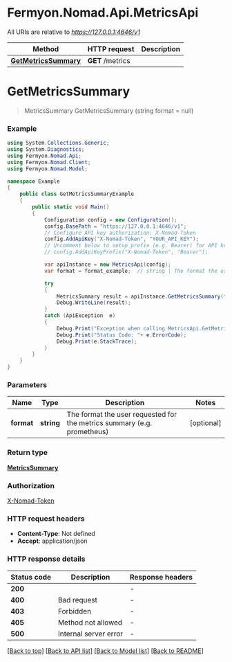 # Fermyon.Nomad.Api.MetricsApi

All URIs are relative to *https://127.0.0.1:4646/v1*

Method | HTTP request | Description
------------- | ------------- | -------------
[**GetMetricsSummary**](MetricsApi.md#getmetricssummary) | **GET** /metrics | 


<a name="getmetricssummary"></a>
# **GetMetricsSummary**
> MetricsSummary GetMetricsSummary (string format = null)



### Example
```csharp
using System.Collections.Generic;
using System.Diagnostics;
using Fermyon.Nomad.Api;
using Fermyon.Nomad.Client;
using Fermyon.Nomad.Model;

namespace Example
{
    public class GetMetricsSummaryExample
    {
        public static void Main()
        {
            Configuration config = new Configuration();
            config.BasePath = "https://127.0.0.1:4646/v1";
            // Configure API key authorization: X-Nomad-Token
            config.AddApiKey("X-Nomad-Token", "YOUR_API_KEY");
            // Uncomment below to setup prefix (e.g. Bearer) for API key, if needed
            // config.AddApiKeyPrefix("X-Nomad-Token", "Bearer");

            var apiInstance = new MetricsApi(config);
            var format = format_example;  // string | The format the user requested for the metrics summary (e.g. prometheus) (optional) 

            try
            {
                MetricsSummary result = apiInstance.GetMetricsSummary(format);
                Debug.WriteLine(result);
            }
            catch (ApiException  e)
            {
                Debug.Print("Exception when calling MetricsApi.GetMetricsSummary: " + e.Message );
                Debug.Print("Status Code: "+ e.ErrorCode);
                Debug.Print(e.StackTrace);
            }
        }
    }
}
```

### Parameters

Name | Type | Description  | Notes
------------- | ------------- | ------------- | -------------
 **format** | **string**| The format the user requested for the metrics summary (e.g. prometheus) | [optional] 

### Return type

[**MetricsSummary**](MetricsSummary.md)

### Authorization

[X-Nomad-Token](../README.md#X-Nomad-Token)

### HTTP request headers

 - **Content-Type**: Not defined
 - **Accept**: application/json


### HTTP response details
| Status code | Description | Response headers |
|-------------|-------------|------------------|
| **200** |  |  -  |
| **400** | Bad request |  -  |
| **403** | Forbidden |  -  |
| **405** | Method not allowed |  -  |
| **500** | Internal server error |  -  |

[[Back to top]](#) [[Back to API list]](../README.md#documentation-for-api-endpoints) [[Back to Model list]](../README.md#documentation-for-models) [[Back to README]](../README.md)

